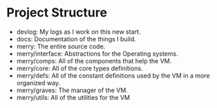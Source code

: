 # Project Structure

- devlog: My logs as I work on this new start.
- docs: Documentation of the things I build.
- merry: The entire source code.
- merry/interface: Abstractions for the Operating systems.
- merry/comps: All of the components that help the VM.
- merry/core: All of the core types definitions.
- merry/defs: All of the constant definitions used by the VM in a more organized way.
- merry/graves: The manager of the VM.
- merry/utils: All of the utilities for the VM
